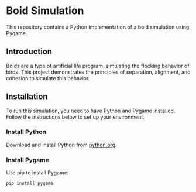 # Boid Simulation

This repository contains a Python implementation of a boid simulation using Pygame.

## Introduction

Boids are a type of artificial life program, simulating the flocking behavior of birds. This project demonstrates the principles of separation, alignment, and cohesion to simulate this behavior.

## Installation

To run this simulation, you need to have Python and Pygame installed. Follow the instructions below to set up your environment.

### Install Python

Download and install Python from [python.org](https://www.python.org/downloads/).

### Install Pygame

Use pip to install Pygame:

```sh
pip install pygame
